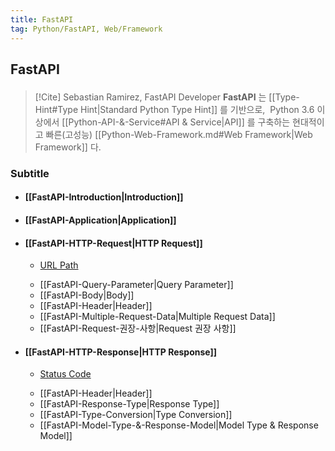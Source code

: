 ```yaml
---
title: FastAPI
tag: Python/FastAPI, Web/Framework
---
```


## FastAPI

<p style='margin-top: 1.5em; margin-bottom: 1.5em'></p>

> [!Cite] Sebastian Ramirez, FastAPI Developer
> **FastAPI**<sup><a href="https://fastapi.tiangolo.com"></a></sup> 는 [[Type-Hint#Type Hint|Standard Python Type Hint]] 를 기반으로, &nbsp;Python 3.6 이상에서 [[Python-API-&-Service#API & Service|API]] 를 구축하는 현대적이고 빠른(고성능) [[Python-Web-Framework.md#Web Framework|Web Framework]] 다.

### Subtitle

- #### [[FastAPI-Introduction|Introduction]]

<p style='margin-top: 0.5em; margin-bottom: 0.5em'></p>

- #### [[FastAPI-Application|Application]]

<p style='margin-top: 0.5em; margin-bottom: 0.5em'></p>

- #### [[FastAPI-HTTP-Request|HTTP Request]]
  - <p style='margin-top: 0.25em'><a href="FastAPI URL Path.md">URL Path</a></p>
  - [[FastAPI-Query-Parameter|Query Parameter]]
  - [[FastAPI-Body|Body]]
  - [[FastAPI-Header|Header]]
  - [[FastAPI-Multiple-Request-Data|Multiple Request Data]]
  - [[FastAPI-Request-권장-사항|Request 권장 사항]]

<p style='margin-top: 0.5em; margin-bottom: 0.5em'></p>

- #### [[FastAPI-HTTP-Response|HTTP Response]]
  - <p style='margin-top: 0.25em'><a href="FastAPI Status Code.md">Status Code</a></p>
  - [[FastAPI-Header|Header]]
  - [[FastAPI-Response-Type|Response Type]]
  - [[FastAPI-Type-Conversion|Type Conversion]]
  - [[FastAPI-Model-Type-&-Response-Model|Model Type & Response Model]]
